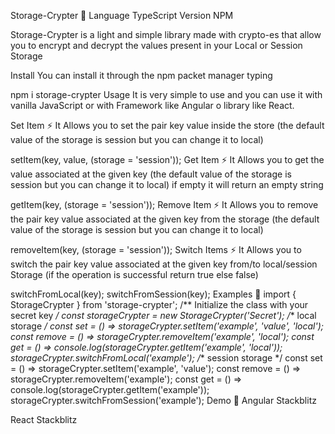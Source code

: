 Storage-Crypter 🚀
Language TypeScript Version NPM

Storage-Crypter is a light and simple library made with crypto-es that allow you to encrypt and decrypt the values present in your Local or Session Storage

Install
You can install it through the npm packet manager typing

npm i storage-crypter
Usage
It is very simple to use and you can use it with vanilla JavaScript or with Framework like Angular o library like React.

Set Item ⚡
It Allows you to set the pair key value inside the store (the default value of the storage is session but you can change it to local)

setItem(key, value, (storage = 'session'));
Get Item ⚡
It Allows you to get the value associated at the given key (the default value of the storage is session but you can change it to local) if empty it will return an empty string

getItem(key, (storage = 'session'));
Remove Item ⚡
It Allows you to remove the pair key value associated at the given key from the storage (the default value of the storage is session but you can change it to local)

removeItem(key, (storage = 'session'));
Switch Items ⚡
It Allows you to switch the pair key value associated at the given key from/to local/session Storage (if the operation is successful return true else false)

switchFromLocal(key);
switchFromSession(key);
Examples 🔭
import { StorageCrypter } from 'storage-crypter';
/** Initialize the class with your secret key */
const storageCrypter = new StorageCrypter('Secret');
/** local storage */
const set = () => storageCrypter.setItem('example', 'value', 'local');
const remove = () => storageCrypter.removeItem('example', 'local');
const get = () => console.log(storageCrypter.getItem('example', 'local'));
storageCrypter.switchFromLocal('example');
/** session storage */
const set = () => storageCrypter.setItem('example', 'value');
const remove = () => storageCrypter.removeItem('example');
const get = () => console.log(storageCrypter.getItem('example'));
storageCrypter.switchFromSession('example');
Demo 🔭
Angular
Stackblitz

React
Stackblitz